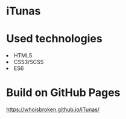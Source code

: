 # iTunas

# Used technologies
<li>HTML5</li>
<li>CSS3/SCSS</li>
<li>ES6</li>

# Build on GitHub Pages
<https://whoisbroken.github.io/iTunas/>